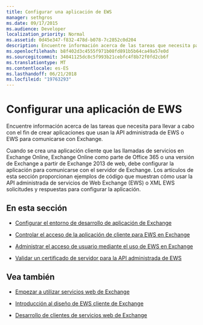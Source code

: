 ```yaml
---
title: Configurar una aplicación de EWS
manager: sethgros
ms.date: 09/17/2015
ms.audience: Developer
localization_priority: Normal
ms.assetid: 0d45e347-f832-478d-b078-7c2852c0d204
description: Encuentre información acerca de las tareas que necesita para llevar a cabo con el fin de crear aplicaciones que usan la API administrada de EWS o EWS para comunicarse con Exchange.
ms.openlocfilehash: b8f402d3c4555f971b08fd891b5b64ca49a57e0d
ms.sourcegitcommit: 34041125dc8c5f993b21cebfc4f8b72f0fd2cb6f
ms.translationtype: MT
ms.contentlocale: es-ES
ms.lasthandoff: 06/21/2018
ms.locfileid: "19763293"
---
```

# <a name="setting-up-your-ews-application"></a>Configurar una aplicación de EWS

Encuentre información acerca de las tareas que necesita para llevar a cabo con el fin de crear aplicaciones que usan la API administrada de EWS o EWS para comunicarse con Exchange. 
  
Cuando se crea una aplicación cliente que las llamadas de servicios en Exchange Online, Exchange Online como parte de Office 365 o una versión de Exchange a partir de Exchange 2013 de web, debe configurar la aplicación para comunicarse con el servidor de Exchange. Los artículos de esta sección proporcionan ejemplos de código que muestran cómo usar la API administrada de servicios de Web Exchange (EWS) o XML EWS solicitudes y respuestas para configurar la aplicación.
  
## <a name="in-this-section"></a>En esta sección

- [Configurar el entorno de desarrollo de aplicación de Exchange](setting-up-your-exchange-application-development-environment.md)
    
- [Controlar el acceso de la aplicación de cliente para EWS en Exchange](controlling-client-application-access-to-ews-in-exchange.md)
    
- [Administrar el acceso de usuario mediante el uso de EWS en Exchange](managing-user-access-by-using-ews-in-exchange.md)
    
- [Validar un certificado de servidor para la API administrada de EWS](how-to-validate-a-server-certificate-for-the-ews-managed-api.md)
    
## <a name="see-also"></a>Vea también


- [Empezar a utilizar servicios web de Exchange](start-using-web-services-in-exchange.md)
    
- [Introducción al diseño de EWS cliente de Exchange](ews-client-design-overview-for-exchange.md)
    
- [Desarrollo de clientes de servicios web de Exchange](develop-web-service-clients-for-exchange.md)
    

